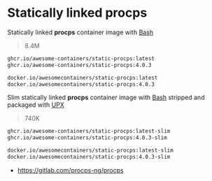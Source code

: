 # Statically linked procps

Statically linked **procps** container image with [Bash]

> 8.4M

```bash
ghcr.io/awesome-containers/static-procps:latest
ghcr.io/awesome-containers/static-procps:4.0.3

docker.io/awesomecontainers/static-procps:latest
docker.io/awesomecontainers/static-procps:4.0.3
```

Slim statically linked **procps** container image with [Bash] stripped and
packaged with [UPX]

> 740K

```bash
ghcr.io/awesome-containers/static-procps:latest-slim
ghcr.io/awesome-containers/static-procps:4.0.3-slim

docker.io/awesomecontainers/static-procps:latest-slim
docker.io/awesomecontainers/static-procps:4.0.3-slim
```

* <https://gitlab.com/procps-ng/procps>

[Bash]: https://github.com/awesome-containers/static-bash
[UPX]: https://upx.github.io/
